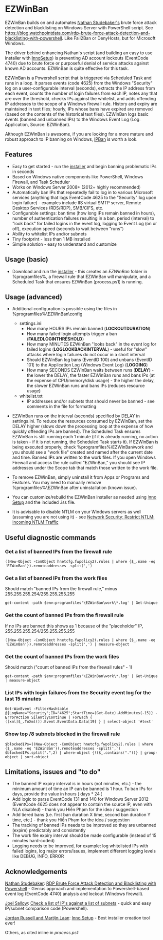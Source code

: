 # EZWinBan
EZWinBan builds on and automates [Nathan Studebaker's](https://blog.watchpointdata.com/author/nathan-studebaker) brute force attack detection and blacklisting on Windows Server with PowerShell script. See https://blog.watchpointdata.com/rdp-brute-force-attack-detection-and-blacklisting-with-powershell. Like Fail2Ban or DenyHosts, but for Microsoft Windows.

The driver behind enhancing Nathan's script (and building an easy to use installer with [InnoSetup](http://www.jrsoftware.org/isinfo.php)) is preventing AD account lockouts (EventCode 4740) due to brute force or purposeful denial of service attacks against known AD accounts. EZWinBan is quite effective for this task.

EZWinBan is a Powershell script that is triggered via Scheduled Task and runs in a loop. It parses events (code 4625) from the Windows "Security" log on a user-configurable interval (seconds), extracts the IP address from each event, counts the number of login failures from each IP, notes any that are over the threshold, checks IPs against the whitelist, and adds offending IP addresses to the scope of a Windows firewall rule. History and expiry are maintained in text files; hourly, IPs whose bans have expired are removed (based on the contents of the historical text files). EZWinBan logs basic events (banned and unbanned IPs) to the Windows Event Log (Log: Application, Source: EZWinBan).

Although EZWinBan is awesome, if you are looking for a more mature and robust approach to IP banning on Windows, [IPBan](https://github.com/DigitalRuby/IPBan) is worth a look.


## Features
* Easy to get started - run the [installer](https://github.com/neil-sabol/EZWinBan/releases/download/2.1.0/EZWinBan-Install.exe) and begin banning problematic IPs in seconds
* Based on Windows native components like PowerShell, Windows Firewall, and Task Scheduler
* Works on Windows Server 2008+ (2012+ highly recommended)
* Automatically ban IPs that repeatedly fail to log in to various Microsoft services (anything that logs EventCode 4625 to the "Security" log upon login failure) - examples include IIS virtual SMTP server, Remote Desktop Services (RDS/RDP), SMB/CIFS, etc.
* Configurable settings: ban time (how long IPs remain banned in hours), number of authentication failures resulting in a ban, period (interval) to "look back" for failed logins in the event log, logging to Event Log (on or off), execution speed (seconds to wait between "runs")
* Ability to whitelist IPs and/or subnets
* Tiny footprint - less than 1 MB installed
* Simple solution - easy to understand and customize


## Usage (basic)
* Download and run the [installer](https://github.com/neil-sabol/EZWinBan/releases/download/2.1.0/EZWinBan-Install.exe) - this creates an *EZWinBan* folder in %programfiles%, a firewall rule that EZWinBan will manipulate, and a Scheduled Task that ensures EZWinBan (process.ps1) is running.


## Usage (advanced)
* Additional configuration is possible using the files in %programfiles%\EZWinBan\config
     * settings.ini
          * How many HOURS IPs remain banned (**LOCKOUTDURATION**)
          * How many failed login attempts trigger a ban (**FAILEDLOGINTHRESHOLD**)
          * How many MINUTES EZWinBan "looks back" in the event log for failed logins (**LOGLOOKBACKINTERVAL**) - useful for "slow" attacks where login failures do not occur in a short interval
          * Should EZWinBan log bans (EventID 100) and unbans (EventID 101) to the Application Log (Windows Event Log) (**LOGGING**)
          * How many SECONDS EZWinBan waits between runs (**DELAY**) - the lower the DELAY, the faster EZWinBan runs and bans IPs (at the expense of CPU/memory/disk usage) - the higher the delay, the slower EZWinBan runs and bans IPs (reduces resource usage)
     * whitelist.txt
          * IP addresses and/or subnets that should never be banned - see comments in the file for formatting
   
* EZWinBan runs on the interval (seconds) specified by DELAY in settings.ini. To reduce the resources consumed by EZWinBan, set the DELAY higher (slows down the processing loop at the expense of how quickly offending IPs are banned). The Scheduled Task ensures EZWinBan is still running each 1 minute (if it is already running, no action is taken - if it is not running, the Scheduled Task starts it). If EZWinBan is being executed properly, check %programfiles%\EZWinBan\work and you should see a "work file" created and named after the current date and time. Banned IPs are written to the work files. If you open Windows Firewall and access the rule called "EZWinBan," you should see IP addresses under the Scope tab that match those written to the work file.

* To remove EZWinBan, simply uninstall it from Apps or Programs and Features. You may need to manually remove %programfiles%\EZWinBan after uninstallation (known issue).

* You can customize/rebuild the EZWinBan installer as needed using [Inno Setup](http://www.jrsoftware.org/) and the included .iss file.

* It is advisable to disable NTLM on your Windows servers as well (assuming you are not using it) - see [Network Security: Restrict NTLM: Incoming NTLM Traffic](https://docs.microsoft.com/en-us/previous-versions/windows/it-pro/windows-server-2008-R2-and-2008/jj852167(v=ws.10))


## Useful diagnostic commands
### Get a list of banned IPs from the firewall rule
```
((New-Object -ComObject hnetcfg.fwpolicy2).rules | where {$_.name -eq 'EZWinBan'}).remoteaddresses -split(',')
```

### Get a list of banned IPs from the work files
Should match "banned IPs from the firewall rule," minus 255.255.255.254/255.255.255.255 
```
get-content -path $env:programfiles'\EZWinBan\work\*.log' | Get-Unique
```

### Get the count of banned IPs from the firewall rule
If no IPs are banned this shows as 1 because of the "placeholder" IP, 255.255.255.254/255.255.255.255
```
((New-Object -ComObject hnetcfg.fwpolicy2).rules | where {$_.name -eq 'EZWinBan'}).remoteaddresses -split(',') | measure-object
```

### Get the count of banned IPs from the work files
Should match ("count of banned IPs from the firewall rules" - 1)
```
get-content -path $env:programfiles'\EZWinBan\work\*.log' | Get-Unique | measure-object
```

### List IPs with login failures from the Security event log for the last 15 minutes
```
Get-WinEvent -FilterHashtable @{LogName="Security";ID="4625";StartTime=(Get-Date).AddMinutes(-15)} -ErrorAction SilentlyContinue | ForEach { ([xml]$_.ToXml()).Event.EventData.Data[19] } | select-object '#text'
```

### Show top /8 subnets blocked in the firewall rule
```
$blockedIPs=((New-Object -ComObject hnetcfg.fwpolicy2).rules | where {$_.name -eq 'EZWinBan'}).remoteaddresses -split(',')
$blockedIPs.split(".",2) | where-object {!($_.contains("."))} | group-object | sort-object
```


## Limitations, issues and "to do"
* The banned IP expiry interval is in hours (not minutes, etc.) - the minimum amount of time an IP can be banned is 1 hour. To ban IPs for days, provide the value in hours ( days * 24 )
* Add logic to parse EventCode 131 and 140 for Windows Server 2012 (EventCode 4625 does not appear to contain the source IP, even with NLA disabled) - thank you Hiền Phạm for the idea / suggestion
* Add tiered bans (i.e. first ban duration X time, second ban duration Y time, etc.) - thank you Hiền Phạm for the idea / suggestion
* The tracking of banned IPs needs to be improved so they are unbanned (expire) predictably and consistently
* The work file expiry interval should be made configurable (instead of 15 minutes hard-coded)
* Logging needs to be improved, for example: log whitelisted IPs with failed logins, log major errors/issues, implement different logging levels like DEBUG, INFO, ERROR


## Acknowledgements
[Nathan Studebaker](https://blog.watchpointdata.com/author/nathan-studebaker): [RDP Brute Force Attack Detection and Blacklisting with Powershell](https://blog.watchpointdata.com/rdp-brute-force-attack-detection-and-blacklisting-with-powershell) - Genius approach and implementation to Powershell-based event log (EventCode 4740) analysis and lockout (Windows firewall).

[Joel Sallow](https://www.reddit.com/user/Ta11ow/): [Check a list of IP's against a list of subnets](https://www.reddit.com/r/PowerShell/comments/8u14wl/check_a_list_of_ips_against_a_list_of_subnets/) - quick and easy IP/subnet comparison code (Powershell).

[Jordan Russell and Martijn Laan](http://www.jrsoftware.org/isinfo.php): [Inno Setup](http://www.jrsoftware.org/) - Best installer creation tool ever!

Others, as cited inline in *process.ps1*
